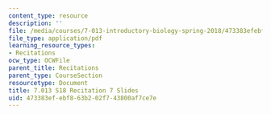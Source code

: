 ```yaml
---
content_type: resource
description: ''
file: /media/courses/7-013-introductory-biology-spring-2018/473383efebf863b202f743800af7ce7e_MIT7_013s18Rec7_slides.pdf
file_type: application/pdf
learning_resource_types:
- Recitations
ocw_type: OCWFile
parent_title: Recitations
parent_type: CourseSection
resourcetype: Document
title: 7.013 S18 Recitation 7 Slides
uid: 473383ef-ebf8-63b2-02f7-43800af7ce7e
---
```

